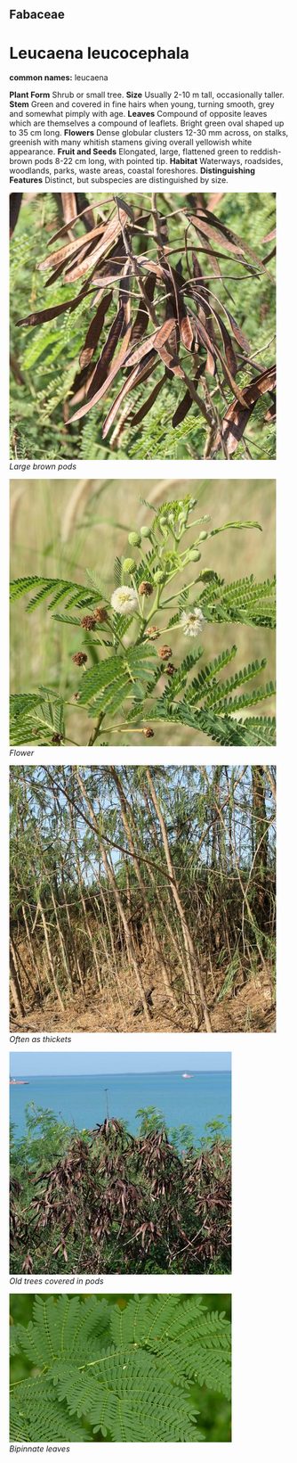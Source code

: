 ## Fabaceae
# Leucaena leucocephala
**common names:** leucaena

**Plant Form** Shrub or small tree. **Size** Usually 2-10 m tall, occasionally taller. **Stem** Green and covered in fine hairs when young, turning smooth, grey and somewhat pimply with age. **Leaves** Compound of opposite leaves which are themselves a compound of leaflets. Bright green oval shaped up to 35 cm long. **Flowers** Dense globular clusters 12-30 mm across, on stalks, greenish with many whitish stamens giving overall yellowish white appearance. **Fruit and Seeds** Elongated, large, flattened green to reddish-brown pods 8-22 cm long, with pointed tip. **Habitat** Waterways, roadsides, woodlands, parks, waste areas, coastal foreshores. **Distinguishing Features** Distinct, but subspecies are distinguished by size.


![Large brown pods](100392_P1100911.jpg)  
 *Large brown pods* 

![Flower](100303_P1100820.jpg)  
 *Flower* 

![Often as thickets](97804_P1155665.jpg)  
 *Often as thickets* 

![Old trees covered in pods](83555_P1130401.jpg)  
 *Old trees covered in pods* 

![Bipinnate leaves](10219_P6910314.jpg)  
 *Bipinnate leaves* 

